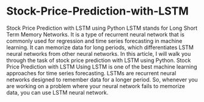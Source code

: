 # Stock-Price-Prediction-with-LSTM
Stock Price Prediction with LSTM using Python
LSTM stands for Long Short Term Memory Networks. It is a type of recurrent neural network that is commonly used for regression and time series forecasting in machine learning. It can memorize data for long periods, which differentiates LSTM neural networks from other neural networks.
 In this article, I will walk you through the task of stock price prediction with LSTM using Python.
Stock Price Prediction with LSTM
Using LSTM is one of the best machine learning approaches for time series forecasting. LSTMs are recurrent neural networks designed to remember data for a longer period. So, whenever you are working on a problem where your neural network fails to memorize data, you can use LSTM neural network. 
